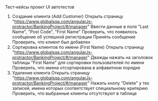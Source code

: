 Тест-кейсы проект UI автотестов

1. Создание клиента (Add Customer)
Открыть страницу "https://www.globalsqa.com/angularJs-protractor/BankingProject/#/manager"
Ввести данные в поля "Last Name", "Post Code", "First Name"
Проверить, что появилось сообщение об успешной регистрации
Принять сообщение
Проверить, что клиент был добавлен
2. Сортировка клиентов по имени (First Name)
Открыть страницу "https://www.globalsqa.com/angularJs-protractor/BankingProject/#/manager"
Дважды нажать на заголовок таблицы "First Name" для сортировки пользователей по имени
Проверить, что имена отсортирована в алфавитном порядке
3. Удаление клиента
Открыть страницу "https://www.globalsqa.com/angularJs-protractor/BankingProject/#/manager"
Нажать кнопу "Delete" у тех записей, имена которых соответствует специальному критерию
Проверить, что выбранные клиенты отсутствуют в таблице
